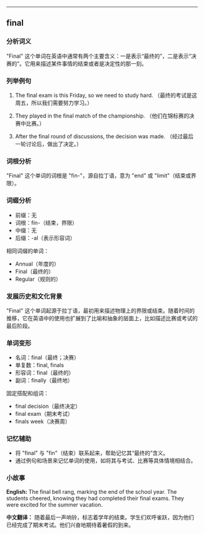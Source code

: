
---------------
## final
### 分析词义
"Final" 这个单词在英语中通常有两个主要含义：一是表示“最终的”，二是表示“决赛的”。它用来描述某件事情的结束或者是决定性的那一刻。

### 列举例句
1. The final exam is this Friday, so we need to study hard.
   （最终的考试是这周五，所以我们需要努力学习。）

2. They played in the final match of the championship.
   （他们在锦标赛的决赛中比赛。）

3. After the final round of discussions, the decision was made.
   （经过最后一轮讨论后，做出了决定。）

### 词根分析
"Final" 这个单词的词根是 "fin-"，源自拉丁语，意为 "end" 或 "limit"（结束或界限）。

### 词缀分析
- 前缀：无
- 词根：fin-（结束，界限）
- 中缀：无
- 后缀：-al（表示形容词）

相同词缀的单词：
- Annual（年度的）
- Final（最终的）
- Regular（规则的）

### 发展历史和文化背景
"Final" 这个单词起源于拉丁语，最初用来描述物理上的界限或结束。随着时间的推移，它在英语中的使用也扩展到了比喻和抽象的层面上，比如描述比赛或考试的最后阶段。

### 单词变形
- 名词：final（最终；决赛）
- 单复数：final, finals
- 形容词：final（最终的）
- 副词：finally（最终地）

固定搭配和组词：
- final decision（最终决定）
- final exam（期末考试）
- finals week（决赛周）

### 记忆辅助
- 将 "final" 与 "fin"（结束）联系起来，帮助记忆其“最终的”含义。
- 通过例句和场景来记忆单词的使用，如将其与考试、比赛等具体情境相结合。

### 小故事
**English:**
The final bell rang, marking the end of the school year. The students cheered, knowing they had completed their final exams. They were excited for the summer vacation.

**中文翻译：**
随着最后一声响铃，标志着学年的结束。学生们欢呼雀跃，因为他们已经完成了期末考试。他们兴奋地期待着暑假的到来。

